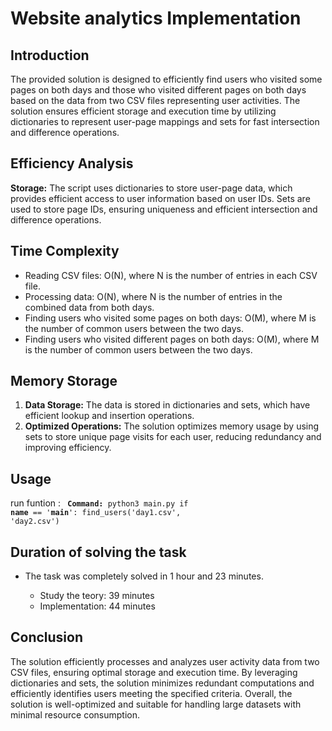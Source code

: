 # Website analytics Implementation
## Introduction
<p>The provided solution is designed to efficiently find users who visited some pages on both days and those who visited different pages on both days based on the data from two CSV files representing user activities. The solution ensures efficient storage and execution time by utilizing dictionaries to represent user-page mappings and sets for fast intersection and difference operations.</p>

## Efficiency Analysis

**Storage:** The script uses dictionaries to store user-page data, which provides efficient access to user information based on user IDs. Sets are used to store page IDs, ensuring uniqueness and efficient intersection and difference operations.

## Time Complexity
- Reading CSV files: O(N), where N is the number of entries in each CSV file.
- Processing data: O(N), where N is the number of entries in the combined data from both days.
- Finding users who visited some pages on both days: O(M), where M is the number of common users between the two days.
- Finding users who visited different pages on both days: O(M), where M is the number of common users between the two days.

## Memory Storage
1. **Data Storage:** The data is stored in dictionaries and sets, which have efficient lookup and insertion operations.
2. **Optimized Operations:** The solution optimizes memory usage by using sets to store unique page visits for each user, reducing redundancy and improving efficiency.

## Usage
run funtion : <code>
<strong>Command:</strong> python3 main.py
if __name__ == '__main__':
    find_users('day1.csv', 'day2.csv')
</code>

## Duration of solving the task
- The task was completely solved in 1 hour and 23 minutes. </p>
    - Study the teory: 39 minutes
    - Implementation: 44 minutes

## Conclusion
The solution efficiently processes and analyzes user activity data from two CSV files, ensuring optimal storage and execution time. By leveraging dictionaries and sets, the solution minimizes redundant computations and efficiently identifies users meeting the specified criteria. Overall, the solution is well-optimized and suitable for handling large datasets with minimal resource consumption.